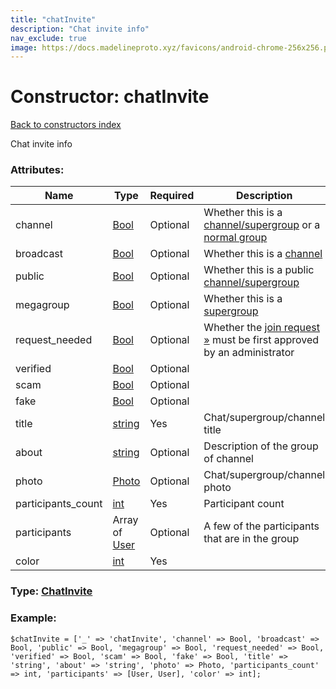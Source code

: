 ```yaml
---
title: "chatInvite"
description: "Chat invite info"
nav_exclude: true
image: https://docs.madelineproto.xyz/favicons/android-chrome-256x256.png
---
```

# Constructor: chatInvite  
[Back to constructors index](/API_docs/constructors/index.html)



Chat invite info

### Attributes:

| Name     |    Type       | Required | Description |
|----------|---------------|----------|-------------|
|channel|[Bool](/API_docs/types/Bool.html) | Optional|Whether this is a [channel/supergroup](https://core.telegram.org/api/channel) or a [normal group](https://core.telegram.org/api/channel)|
|broadcast|[Bool](/API_docs/types/Bool.html) | Optional|Whether this is a [channel](https://core.telegram.org/api/channel)|
|public|[Bool](/API_docs/types/Bool.html) | Optional|Whether this is a public [channel/supergroup](https://core.telegram.org/api/channel)|
|megagroup|[Bool](/API_docs/types/Bool.html) | Optional|Whether this is a [supergroup](https://core.telegram.org/api/channel)|
|request\_needed|[Bool](/API_docs/types/Bool.html) | Optional|Whether the [join request »](https://core.telegram.org/api/invites#join-requests) must be first approved by an administrator|
|verified|[Bool](/API_docs/types/Bool.html) | Optional|
|scam|[Bool](/API_docs/types/Bool.html) | Optional|
|fake|[Bool](/API_docs/types/Bool.html) | Optional|
|title|[string](/API_docs/types/string.html) | Yes|Chat/supergroup/channel title|
|about|[string](/API_docs/types/string.html) | Optional|Description of the group of channel|
|photo|[Photo](/API_docs/types/Photo.html) | Optional|Chat/supergroup/channel photo|
|participants\_count|[int](/API_docs/types/int.html) | Yes|Participant count|
|participants|Array of [User](/API_docs/types/User.html) | Optional|A few of the participants that are in the group|
|color|[int](/API_docs/types/int.html) | Yes|



### Type: [ChatInvite](/API_docs/types/ChatInvite.html)


### Example:

```
$chatInvite = ['_' => 'chatInvite', 'channel' => Bool, 'broadcast' => Bool, 'public' => Bool, 'megagroup' => Bool, 'request_needed' => Bool, 'verified' => Bool, 'scam' => Bool, 'fake' => Bool, 'title' => 'string', 'about' => 'string', 'photo' => Photo, 'participants_count' => int, 'participants' => [User, User], 'color' => int];
```  
